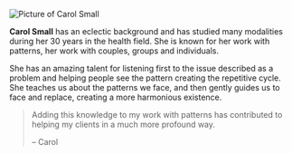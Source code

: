![Picture of Carol Small](/img/carol81-240.jpg)

**Carol Small** has an eclectic background and has studied many modalities
during her 30 years in the health field. She is known for her work with
patterns, her work with couples, groups and individuals.

She has an amazing talent for listening first to the issue described as a
problem and helping people see the pattern creating the repetitive cycle. She
teaches us about the patterns we face, and then gently guides us to face and
replace, creating a more harmonious existence.

> Adding this knowledge to my work with patterns has contributed to helping my
> clients in a much more profound way.
>
> – Carol
